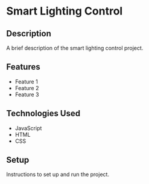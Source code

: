 # Smart Lighting Control

## Description

A brief description of the smart lighting control project.

## Features

- Feature 1
- Feature 2
- Feature 3

## Technologies Used

- JavaScript
- HTML
- CSS

## Setup

Instructions to set up and run the project.
